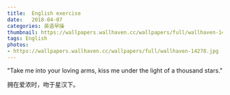 ```yaml
---
title:  English exercise
date:   2018-04-07
categories: 英语早操
thumbnail: https://wallpapers.wallhaven.cc/wallpapers/full/wallhaven-14278.jpg
tags: English
photos:
- https://wallpapers.wallhaven.cc/wallpapers/full/wallhaven-14278.jpg
---
```


"Take me into your loving arms, kiss me under the light of a thousand stars."
<p>拥在爱浓时，吻于星汉下。</p>

